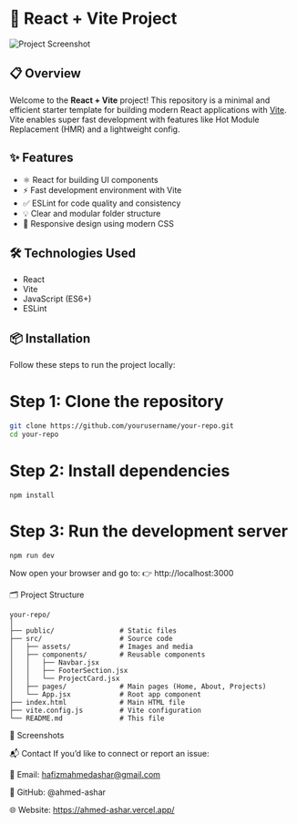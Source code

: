# 🚀 React + Vite Project

![Project Screenshot](path/to/your/image.jpg)

## 📋 Overview

Welcome to the **React + Vite** project! This repository is a minimal and efficient starter template for building modern React applications with [Vite](https://vitejs.dev/). Vite enables super fast development with features like Hot Module Replacement (HMR) and a lightweight config.

## ✨ Features

- ⚛️ React for building UI components  
- ⚡ Fast development environment with Vite  
- ✅ ESLint for code quality and consistency  
- 💡 Clear and modular folder structure  
- 📱 Responsive design using modern CSS  

## 🛠 Technologies Used

- React  
- Vite  
- JavaScript (ES6+)  
- ESLint  

## 📦 Installation

Follow these steps to run the project locally:

# Step 1: Clone the repository
```bash
git clone https://github.com/yourusername/your-repo.git
cd your-repo
```

# Step 2: Install dependencies
```
npm install
```

# Step 3: Run the development server

```
npm run dev
```
Now open your browser and go to:
👉 http://localhost:3000

🗂 Project Structure

```
your-repo/
│
├── public/                # Static files
├── src/                   # Source code
│   ├── assets/            # Images and media
│   ├── components/        # Reusable components
│   │   ├── Navbar.jsx
│   │   ├── FooterSection.jsx
│   │   └── ProjectCard.jsx
│   ├── pages/             # Main pages (Home, About, Projects)
│   └── App.jsx            # Root app component
├── index.html             # Main HTML file
├── vite.config.js         # Vite configuration
└── README.md              # This file
```

📸 Screenshots
<!-- Add project screenshots or demo GIFs below --> <!-- Example: ![Home Page](path/to/homepage.jpg) ![Projects Page](path/to/projects.jpg) -->

📬 Contact
If you’d like to connect or report an issue:

📧 Email: hafizmahmedashar@gmail.com

🐙 GitHub: @ahmed-ashar

🌐 Website: https://ahmed-ashar.vercel.app/
